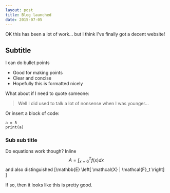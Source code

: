 ```yaml
---
layout: post
title: Blog launched
date: 2015-07-05
---
```


OK this has been a lot of work... but I think I've finally got a decent website!

## Subtitle

I can do bullet points

- Good for making points
- Clear and concise
- Hopefully this is formatted nicely

What about if I need to quote someone:

> Well I did used to talk a lot of nonsense when I was younger...

Or insert a block of code:

~~~
a = 5
print(a)
~~~

### Sub sub title

Do equations work though?
Inline
$$ A = \int_{x=0}^T f(x) dx $$
and also distinguished
\[\mathbb{E} \left[ \mathcal{X} | \mathcal{F}_t \right] \]

If so, then it looks like this is pretty good.
